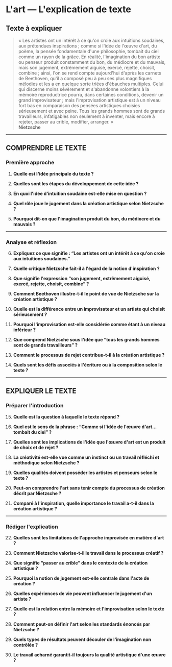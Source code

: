 # L'art — L'explication de texte

## Texte à expliquer
> « Les artistes ont un intérêt à ce qu'on croie aux intuitions soudaines, aux prétendues inspirations ; comme si l'idée de l'œuvre d'art, du poème, la pensée fondamentale d'une philosophie, tombait du ciel comme un rayon de la grâce. En réalité, l'imagination du bon artiste ou penseur produit constamment du bon, du médiocre et du mauvais, mais son jugement, extrêmement aiguisé, exercé, rejette, choisit, combine ; ainsi, l'on se rend compte aujourd'hui d'après les carnets de Beethoven, qu'il a composé peu à peu ses plus magnifiques mélodies et les a en quelque sorte triées d'ébauches multiples. Celui qui discerne moins sévèrement et s'abandonne volontiers à la mémoire reproductrice pourra, dans certaines conditions, devenir un grand improvisateur ; mais l'improvisation artistique est à un niveau fort bas en comparaison des pensées artistiques choisies sérieusement et avec peine. Tous les grands hommes sont de grands travailleurs, infatigables non seulement à inventer, mais encore à rejeter, passer au crible, modifier, arranger. »  
> **Nietzsche**

---

## COMPRENDRE LE TEXTE

### Première approche

1. **Quelle est l'idée principale du texte ?**

2. **Quelles sont les étapes du développement de cette idée ?**

3. **En quoi l'idée d'intuition soudaine est-elle mise en question ?**

4. **Quel rôle joue le jugement dans la création artistique selon Nietzsche ?**

5. **Pourquoi dit-on que l'imagination produit du bon, du médiocre et du mauvais ?**

---

### Analyse et réflexion

6. **Expliquez ce que signifie : “Les artistes ont un intérêt à ce qu'on croie aux intuitions soudaines.”**

7. **Quelle critique Nietzsche fait-il à l'égard de la notion d'inspiration ?**

8. **Que signifie l'expression “son jugement, extrêmement aiguisé, exercé, rejette, choisit, combine” ?**

9. **Comment Beethoven illustre-t-il le point de vue de Nietzsche sur la création artistique ?**

10. **Quelle est la différence entre un improvisateur et un artiste qui choisit sérieusement ?**

11. **Pourquoi l'improvisation est-elle considérée comme étant à un niveau inférieur ?**

12. **Que comprend Nietzsche sous l'idée que “tous les grands hommes sont de grands travailleurs” ?**

13. **Comment le processus de rejet contribue-t-il à la création artistique ?**

14. **Quels sont les défis associés à l'écriture ou à la composition selon le texte ?**

---

## EXPLIQUER LE TEXTE

### Préparer l'introduction

15. **Quelle est la question à laquelle le texte répond ?**

16. **Quel est le sens de la phrase : “Comme si l'idée de l'œuvre d'art... tombait du ciel” ?**

17. **Quelles sont les implications de l'idée que l'œuvre d'art est un produit de choix et de rejet ?**

18. **La créativité est-elle vue comme un instinct ou un travail réfléchi et méthodique selon Nietzsche ?** 

19. **Quelles qualités doivent posséder les artistes et penseurs selon le texte ?**

20. **Peut-on comprendre l'art sans tenir compte du processus de création décrit par Nietzsche ?**

21. **Comparé à l'inspiration, quelle importance le travail a-t-il dans la création artistique ?**

---

### Rédiger l'explication

22. **Quelles sont les limitations de l'approche improvisée en matière d'art ?**

23. **Comment Nietzsche valorise-t-il le travail dans le processus créatif ?**

24. **Que signifie “passer au crible” dans le contexte de la création artistique ?**

25. **Pourquoi la notion de jugement est-elle centrale dans l'acte de création ?**

26. **Quelles expériences de vie peuvent influencer le jugement d'un artiste ?**

27. **Quelle est la relation entre la mémoire et l'improvisation selon le texte ?**

28. **Comment peut-on définir l'art selon les standards énoncés par Nietzsche ?**

29. **Quels types de résultats peuvent découler de l'imagination non contrôlée ?**

30. **Le travail acharné garantit-il toujours la qualité artistique d'une œuvre ?**